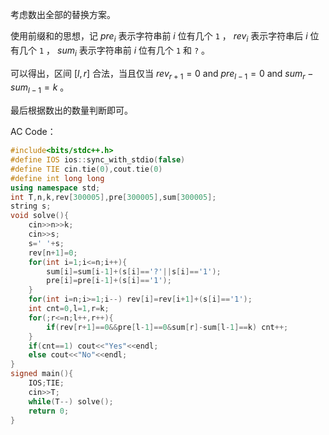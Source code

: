 考虑数出全部的替换方案。

使用前缀和的思想，记 $pre_i$ 表示字符串前 $i$ 位有几个 `1` ， $rev_i$ 表示字符串后 $i$ 位有几个 `1` ， $sum_i$ 表示字符串前 $i$ 位有几个 `1` 和 `?` 。

可以得出，区间 $[l,r]$ 合法，当且仅当 $rev_{r+1}=0\ \text{and}\ pre_{l-1} =0\ \text{and}\ sum_{r} - sum_{l-1}= k$ 。

最后根据数出的数量判断即可。

AC Code：

```c++
#include<bits/stdc++.h>
#define IOS ios::sync_with_stdio(false)
#define TIE cin.tie(0),cout.tie(0)
#define int long long
using namespace std;
int T,n,k,rev[300005],pre[300005],sum[300005];
string s; 
void solve(){
	cin>>n>>k;
	cin>>s;
	s=' '+s;
	rev[n+1]=0;
	for(int i=1;i<=n;i++){
		sum[i]=sum[i-1]+(s[i]=='?'||s[i]=='1');
		pre[i]=pre[i-1]+(s[i]=='1');
	}
	for(int i=n;i>=1;i--) rev[i]=rev[i+1]+(s[i]=='1');
	int cnt=0,l=1,r=k;
	for(;r<=n;l++,r++){
		if(rev[r+1]==0&&pre[l-1]==0&sum[r]-sum[l-1]==k) cnt++;
	}
	if(cnt==1) cout<<"Yes"<<endl;
	else cout<<"No"<<endl;
}
signed main(){
    IOS;TIE;
    cin>>T;
    while(T--) solve();
    return 0;
}
```